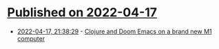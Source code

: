 # [Published on 2022-04-17](index.md)

* [2022-04-17, 21:38:29](https://news.ycombinator.com/item?id=31064724) - [Clojure and Doom Emacs on a brand new M1 computer](https://www.arthurbrrs.me/clojure-doom-emacs-m1)

